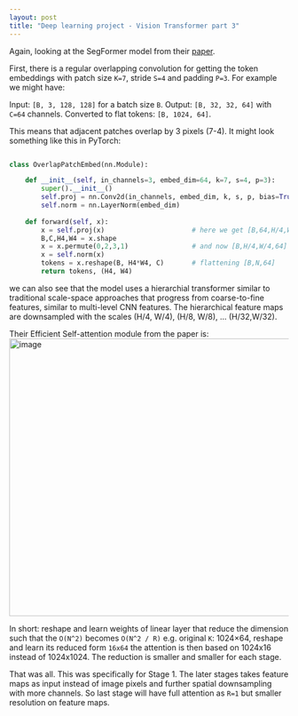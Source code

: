 ```yaml
---
layout: post
title: "Deep learning project - Vision Transformer part 3"
---
```


Again, looking at the SegFormer model from their [paper](https://arxiv.org/pdf/2105.15203).

First, there is a regular overlapping convolution for getting the token embeddings with patch size `K=7`, stride `S=4` and padding `P=3`. For example we might have:

Input: `[B, 3, 128, 128]` for a batch size `B`. 
Output: `[B, 32, 32, 64]` with `C=64` channels.
Converted to flat tokens: `[B, 1024, 64]`.

This means that adjacent patches overlap by 3 pixels (7-4). It might look something like this in PyTorch:

```python

class OverlapPatchEmbed(nn.Module):

    def __init__(self, in_channels=3, embed_dim=64, k=7, s=4, p=3):
        super().__init__()
        self.proj = nn.Conv2d(in_channels, embed_dim, k, s, p, bias=True)
        self.norm = nn.LayerNorm(embed_dim)
        
    def forward(self, x):
        x = self.proj(x)                      # here we get [B,64,H/4,W/4]
        B,C,H4,W4 = x.shape
        x = x.permute(0,2,3,1)                # and now [B,H/4,W/4,64]
        x = self.norm(x)
        tokens = x.reshape(B, H4*W4, C)       # flattening [B,N,64]
        return tokens, (H4, W4)
```

we can also see that the model uses a hierarchial transformer similar to traditional scale-space approaches that progress from coarse-to-fine features, similar to multi-level CNN features.
The hierarchical feature maps are downsampled with the scales (H/4, W/4), (H/8, W/8), ... (H/32,W/32). 

Their Efficient Self-attention module from the paper is:
<img width="700" height="500" alt="image" src="https://github.com/user-attachments/assets/885222c7-1d83-4aee-8841-a3e0b826905f" />

In short: reshape and learn weights of linear layer that reduce the dimension such that the `O(N^2)` becomes `O(N^2 / R)` e.g. original `K`: 1024×64, reshape and learn its reduced form `16x64` the attention is then based on 1024x16 instead of 1024x1024. The reduction is smaller and smaller for each stage.

That was all. This was specifically for Stage 1. The later stages takes feature maps as input instead of image pixels and further spatial downsampling with more channels. So last stage will have full attention as `R=1` but smaller resolution on feature maps.
